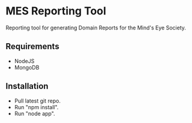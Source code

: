 MES Reporting Tool
==================

Reporting tool for generating Domain Reports for the Mind's Eye Society.

Requirements
------------
* NodeJS
* MongoDB

Installation
------------
* Pull latest git repo.
* Run "npm install".
* Run "node app".